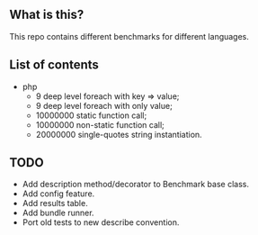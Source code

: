 What is this?
-------------
This repo contains different benchmarks for different languages.

List of contents
----------------
- php
    - 9 deep level foreach with key => value;
    - 9 deep level foreach with only value;
    - 10000000 static function call;
    - 10000000 non-static function call;
    - 20000000 single-quotes string instantiation.

TODO
----
- Add description method/decorator to Benchmark base class.
- Add config feature.
- Add results table.
- Add bundle runner.
- Port old tests to new describe convention.
